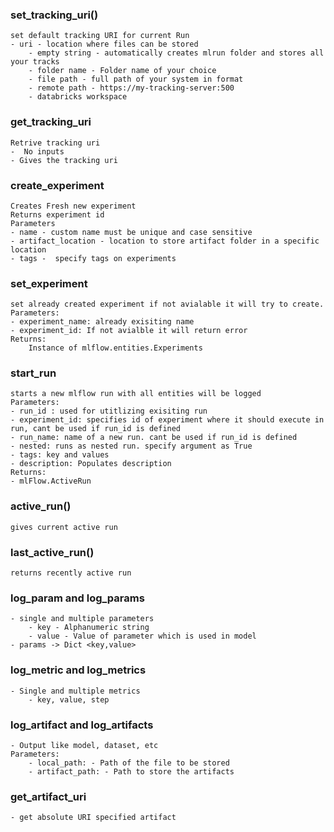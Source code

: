 ### set_tracking_uri()
    set default tracking URI for current Run
    - uri - location where files can be stored
        - empty string - automatically creates mlrun folder and stores all your tracks
        - folder name - Folder name of your choice
        - file path - full path of your system in format
        - remote path - https://my-tracking-server:500
        - databricks workspace 

### get_tracking_uri 
    Retrive tracking uri
    -  No inputs
    - Gives the tracking uri

### create_experiment 
    Creates Fresh new experiment
    Returns experiment id
    Parameters
    - name - custom name must be unique and case sensitive
    - artifact_location - location to store artifact folder in a specific location
    - tags -  specify tags on experiments


### set_experiment 
    set already created experiment if not avialable it will try to create.
    Parameters:
    - experiment_name: already exisiting name
    - experiment_id: If not avialble it will return error
    Returns:
        Instance of mlflow.entities.Experiments

### start_run
    starts a new mlflow run with all entities will be logged
    Parameters:
    - run_id : used for utitlizing exisiting run
    - experiment_id: specifies id of experiment where it should execute in run, cant be used if run_id is defined
    - run_name: name of a new run. cant be used if run_id is defined
    - nested: runs as nested run. specify argument as True
    - tags: key and values
    - description: Populates description
    Returns:
    - mlFlow.ActiveRun

### active_run()
    gives current active run

### last_active_run()
    returns recently active run

### log_param and log_params
    - single and multiple parameters
        - key - Alphanumeric string
        - value - Value of parameter which is used in model
    - params -> Dict <key,value>

### log_metric and log_metrics
    - Single and multiple metrics
        - key, value, step

### log_artifact and log_artifacts
    - Output like model, dataset, etc
    Parameters:
        - local_path: - Path of the file to be stored
        - artifact_path: - Path to store the artifacts
    

### get_artifact_uri
    - get absolute URI specified artifact